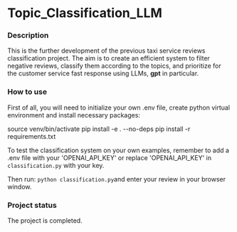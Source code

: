 # Topic_Classification_LLM

### Description
This is the further development of the previous taxi service reviews classification project. 
The aim is to create an efficient system to filter negative reviews, classify them according to the topics, and prioritize for the customer service fast response using LLMs, **gpt** in particular.


### How to use
First of all, you will need to initialize your own .env file, create python virtual environment and install necessary packages:

source venv/bin/activate
pip install -e . --no-deps
pip install -r requirements.txt

To test the classification system on your own examples, remember to add a .env file with your 'OPENAI_API_KEY' or replace 'OPENAI_API_KEY' in `classification.py` with your key.

Then run:
`python classification.py`and enter your review in your browser window.

### Project status
The project is completed.